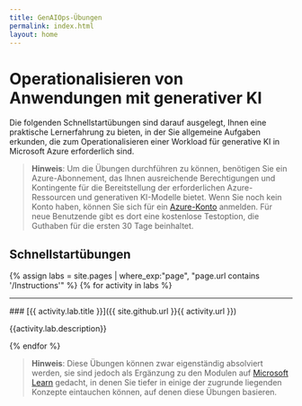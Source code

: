 ```yaml
---
title: GenAIOps-Übungen
permalink: index.html
layout: home
---
```


# Operationalisieren von Anwendungen mit generativer KI

Die folgenden Schnellstartübungen sind darauf ausgelegt, Ihnen eine praktische Lernerfahrung zu bieten, in der Sie allgemeine Aufgaben erkunden, die zum Operationalisieren einer Workload für generative KI in Microsoft Azure erforderlich sind.

> **Hinweis**: Um die Übungen durchführen zu können, benötigen Sie ein Azure-Abonnement, das Ihnen ausreichende Berechtigungen und Kontingente für die Bereitstellung der erforderlichen Azure-Ressourcen und generativen KI-Modelle bietet. Wenn Sie noch kein Konto haben, können Sie sich für ein [Azure-Konto](https://azure.microsoft.com/free) anmelden. Für neue Benutzende gibt es dort eine kostenlose Testoption, die Guthaben für die ersten 30 Tage beinhaltet.

## Schnellstartübungen

{% assign labs = site.pages | where_exp:"page", "page.url contains '/Instructions'" %} {% for activity in labs  %}
<hr>
### [{{ activity.lab.title }}]({{ site.github.url }}{{ activity.url }})

{{activity.lab.description}}

{% endfor %}

> **Hinweis**: Diese Übungen können zwar eigenständig absolviert werden, sie sind jedoch als Ergänzung zu den Modulen auf [Microsoft Learn](https://learn.microsoft.com/training/paths/operationalize-gen-ai-apps/) gedacht, in denen Sie tiefer in einige der zugrunde liegenden Konzepte eintauchen können, auf denen diese Übungen basieren.

